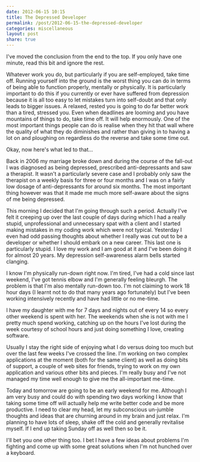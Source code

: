 ```yaml
---
date: 2012-06-15 10:15
title: The Depressed Developer
permalink: /post/2012-06-15-the-depressed-developer
categories: miscellaneous
layout: post
share: true
---
```


I've moved the conclusion from the end to the top. If you only have one minute, read this bit and ignore the rest.

Whatever work you do, but particularly if you are self-employed, take time off. Running yourself into the ground is the worst thing you can do in terms of being able to function properly, mentally or physically. It is particularly important to do this if you currently or ever have suffered from depression because it is all too easy to let mistakes turn into self-doubt and that only leads to bigger issues. A relaxed, rested you is going to do far better work than a tired, stressed you. Even when deadlines are looming and you have mountains of things to do, take time off. It will help enormously. One of the most important things people can do is realise when they hit that wall where the quality of what they do diminishes and rather than giving in to having a lot on and ploughing on regardless do the reverse and take some time out.

Okay, now here's what led to that...

Back in 2006 my marriage broke down and during the course of the fall-out I was diagnosed as being depressed, prescribed anti-depressants and saw a therapist. It wasn't a particularly severe case and I probably only saw the therapist on a weekly basis for three or four months and I was on a fairly low dosage of anti-depressants for around six months. The most important thing however was that it made me much more self-aware about the signs of me being depressed.

This morning I decided that I'm going through such a period. Actually I've felt it creeping up over the last couple of days during which I had a really stupid, unprofessional and unnecessary spat with a client and I started making mistakes in my coding work which were not typical. Yesterday I even had odd passing thoughts about whether I really was cut out to be a developer or whether I should embark on a new career. This last one is particularly stupid. I love my work and I am good at it and I've been doing it for almost 20 years. My depression self-awareness alarm bells started clanging.

I know I'm physically run-down right now. I'm tired, I've had a cold since last weekend, I've got tennis elbow and I'm generally feeling bleurgh. The problem is that I'm also mentally run-down too. I'm not claiming to work 18 hour days (I learnt not to do that many years ago fortunately) but I've been working intensively recently and have had little or no me-time.

I have my daughter with me for 7 days and nights out of every 14 so every other weekend is spent with her. The weekends when she is not with me I pretty much spend working, catching up on the hours I've lost during the week courtesy of school hours and just doing something I love, creating software.

Usually I stay the right side of enjoying what I do versus doing too much but over the last few weeks I've crossed the line. I'm working on two complex applications at the moment (both for the same client) as well as doing bits of support, a couple of web sites for friends, trying to work on my own application and various other bits and pieces. I'm really busy and I've not managed my time well enough to give me the all-important me-time.

Today and tomorrow are going to be an early weekend for me. Although I am very busy and could do with spending two days working I know that taking some time off will actually help me write better code and be more productive. I need to clear my head, let my subconscious un-jumble thoughts and ideas that are churning around in my brain and just relax. I'm planning to have lots of sleep, shake off the cold and generally revitalise myself. If I end up taking Sunday off as well then so be it.

I'll bet you one other thing too. I bet I have a few ideas about problems I'm fighting and come up with some great solutions when I'm not hunched over a keyboard.
